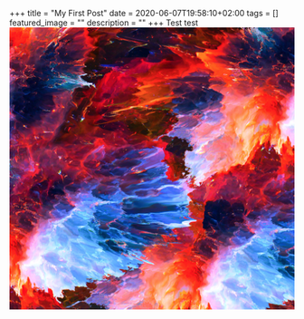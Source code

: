 +++
title =  "My First Post"
date = 2020-06-07T19:58:10+02:00
tags = []
featured_image = ""
description = ""
+++
Test test
![Example image](img/tumblr_okvq7zbr941ue76xlo1_r2_1280.png)
